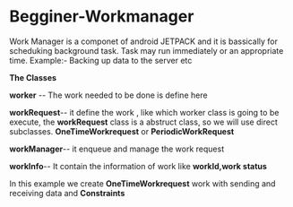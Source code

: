# Begginer-Workmanager
Work Manager is a componet of android JETPACK and it is bassically for scheduking background task. Task may run immediately or an appropriate time.
Example:-  Backing up data to the server etc

**The Classes**

**worker** --  The work needed to be done is define here

**workRequest**--  it define the work , like which worker class is going to be execute, the **workRequest** class is a abstruct class, so we will use direct subclasses. **OneTimeWorkrequest** or **PeriodicWorkRequest**

**workManager**--  it enqueue and manage the work request

**workInfo**-- It contain the information of work like **workId,work status**


In this example we create **OneTimeWorkrequest** work with sending and receiving data and **Constraints** 
